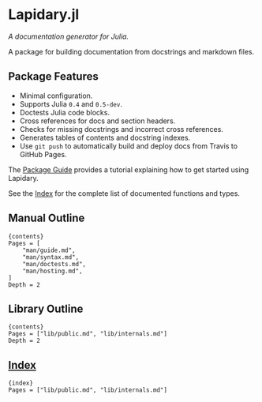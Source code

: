 # Lapidary.jl

*A documentation generator for Julia.*

A package for building documentation from docstrings and markdown files.

## Package Features

- Minimal configuration.
- Supports Julia `0.4` and `0.5-dev`.
- Doctests Julia code blocks.
- Cross references for docs and section headers.
- Checks for missing docstrings and incorrect cross references.
- Generates tables of contents and docstring indexes.
- Use `git push` to automatically build and deploy docs from Travis to GitHub Pages.

The [Package Guide]({ref}) provides a tutorial explaining how to get started using Lapidary.

See the [Index]({ref#main-index}) for the complete list of documented functions and types.

## Manual Outline

    {contents}
    Pages = [
        "man/guide.md",
        "man/syntax.md",
        "man/doctests.md",
        "man/hosting.md",
    ]
    Depth = 2

## Library Outline

    {contents}
    Pages = ["lib/public.md", "lib/internals.md"]
    Depth = 2

## [Index]({ref#main-index})

    {index}
    Pages = ["lib/public.md", "lib/internals.md"]
